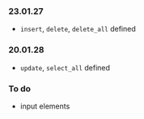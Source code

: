 ### 23.01.27
- `insert`, `delete`, `delete_all` defined

### 20.01.28
- `update`, `select_all` defined

### To do
- input elements